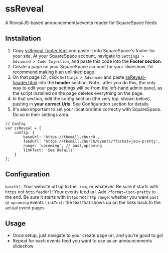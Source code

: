# ssReveal
A RevealJS-based announcements/events reader for SquareSpace feeds

## Installation
1. Copy [ssReveal-footer.html](https://raw.githubusercontent.com/adamschnaare/ssReveal/master/dist/ssReveal-footer.html) and paste it into SquareSpace's footer for your site. At your SquareSpace account, navigate to `Settings > Advanced > Code Injection`, and paste this code into the **Footer section**.
2. Create a page on your SquareSpace account for your slideshow. I'd recommend making it an unlinked page.
3. On that page (2), click `Settings > Advanced` and paste [ssReveal-header.html](https://raw.githubusercontent.com/adamschnaare/ssReveal/master/dist/ssReveal-header.html) into the **header** section. Note...after you do this, the only way to edit your page settings will be from the left-hand admin panel, as the script installed on the page deletes everything on the page.
4. In that section, edit the config section (the very top, shown below), pasting in **your correct Urls**. See Configuration section for details
5. It's also important to set your location/time correctly with SquareSpace. Do so in their settings area.

```
// Config
var ssReveal = {
    config: {
        baseUrl: 'https://themill.church',
        feedUrl: 'https://themill.church/events/?format=json-pretty',
        range: 'upcoming', // past,upcoming
        linkText: 'See Details'
    }
};
```

## Configuration
`baseUrl`: Your website url up to the `.com`, or whatever. Be sure it starts with `https` not `http`
`feedUrl`: Your events feed url. Add `?format=json-pretty` to the end. Be sure it starts with `https` not `http`
`range`: whether you want `past` or `upcoming` events
`linkText`: the text that shows up on the links back to the actual event pages

## Usage
- Once setup, just navigate to your create page url, and you're good to go!
- Repeat for each events feed you want to use as an announcements slideshow
